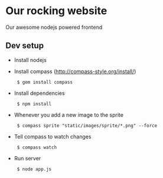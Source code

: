 # Our rocking website

Our awesome nodejs powered frontend

## Dev setup

 * Install nodejs

 * Install compass (http://compass-style.org/install/)
        
        $ gem install compass

 * Install dependencies
        
        $ npm install

 * Whenever you add a new image to the sprite
    
        $ compass sprite "static/images/sprite/*.png" --force

 * Tell compass to watch changes

        $ compass watch

 * Run server 

        $ node app.js
